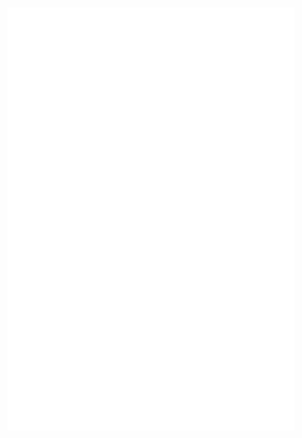 ![Metrics](https://raw.githubusercontent.com/ShaneTheDarkLord/ShaneTheDarkLord/main/github-metrics.svg)
